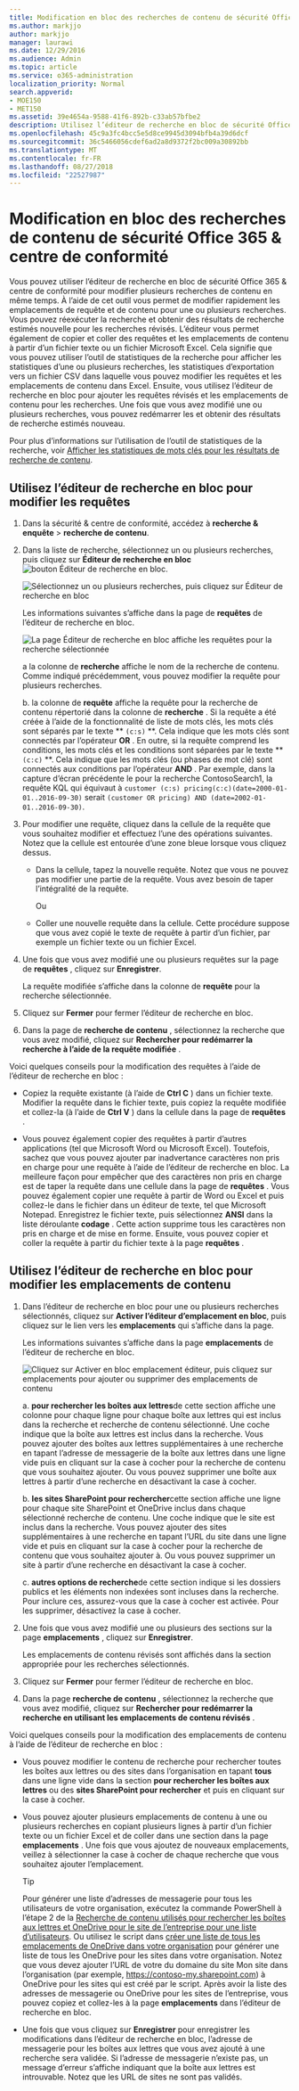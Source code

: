 ```yaml
---
title: Modification en bloc des recherches de contenu de sécurité Office 365 &amp; centre de conformité
ms.author: markjjo
author: markjjo
manager: laurawi
ms.date: 12/29/2016
ms.audience: Admin
ms.topic: article
ms.service: o365-administration
localization_priority: Normal
search.appverid:
- MOE150
- MET150
ms.assetid: 39e4654a-9588-41f6-892b-c33ab57bfbe2
description: Utilisez l’éditeur de recherche en bloc de sécurité Office 365 &amp; centre de conformité pour modifier rapidement les emplacements de requête et de contenu pour une ou plusieurs recherches de contenu.
ms.openlocfilehash: 45c9a3fc4bcc5e5d8ce9945d3094bfb4a39d6dcf
ms.sourcegitcommit: 36c5466056cdef6ad2a8d9372f2bc009a30892bb
ms.translationtype: MT
ms.contentlocale: fr-FR
ms.lasthandoff: 08/27/2018
ms.locfileid: "22527987"
---
```

# <a name="bulk-edit-content-searches-in-the-office-365-security-amp-compliance-center"></a>Modification en bloc des recherches de contenu de sécurité Office 365 &amp; centre de conformité

Vous pouvez utiliser l’éditeur de recherche en bloc de sécurité Office 365 &amp; centre de conformité pour modifier plusieurs recherches de contenu en même temps. À l’aide de cet outil vous permet de modifier rapidement les emplacements de requête et de contenu pour une ou plusieurs recherches. Vous pouvez réexécuter la recherche et obtenir des résultats de recherche estimés nouvelle pour les recherches révisés. L’éditeur vous permet également de copier et coller des requêtes et les emplacements de contenu à partir d’un fichier texte ou un fichier Microsoft Excel. Cela signifie que vous pouvez utiliser l’outil de statistiques de la recherche pour afficher les statistiques d’une ou plusieurs recherches, les statistiques d’exportation vers un fichier CSV dans laquelle vous pouvez modifier les requêtes et les emplacements de contenu dans Excel. Ensuite, vous utilisez l’éditeur de recherche en bloc pour ajouter les requêtes révisés et les emplacements de contenu pour les recherches. Une fois que vous avez modifié une ou plusieurs recherches, vous pouvez redémarrer les et obtenir des résultats de recherche estimés nouveau.
  
Pour plus d’informations sur l’utilisation de l’outil de statistiques de la recherche, voir [Afficher les statistiques de mots clés pour les résultats de recherche de contenu](view-keyword-statistics-for-content-search.md).
  
## <a name="use-the-bulk-search-editor-to-change-queries"></a>Utilisez l’éditeur de recherche en bloc pour modifier les requêtes

1. Dans la sécurité &amp; centre de conformité, accédez à **recherche &amp; enquête** \> **recherche de contenu**.
    
2. Dans la liste de recherche, sélectionnez un ou plusieurs recherches, puis cliquez sur **Éditeur de recherche en bloc** ![bouton Éditeur de recherche en bloc](media/1ddb3d18-2f00-4a7b-98a6-817ca5ec7014.png).
    
    ![Sélectionnez un ou plusieurs recherches, puis cliquez sur Éditeur de recherche en bloc](media/600c9716-89a2-4451-b111-fa7cfaad2006.png)
  
    Les informations suivantes s’affiche dans la page de **requêtes** de l’éditeur de recherche en bloc. 
    
    ![La page Éditeur de recherche en bloc affiche les requêtes pour la recherche sélectionnée](media/189659af-cc78-4479-b0bc-a93decad2f6c.png)
  
    a la colonne de **recherche** affiche le nom de la recherche de contenu. Comme indiqué précédemment, vous pouvez modifier la requête pour plusieurs recherches. 
    
    b. la colonne de **requête** affiche la requête pour la recherche de contenu répertorié dans la colonne de **recherche** . Si la requête a été créée à l’aide de la fonctionnalité de liste de mots clés, les mots clés sont séparés par le texte ** `(c:s)` **. Cela indique que les mots clés sont connectés par l’opérateur **OR** . En outre, si la requête comprend les conditions, les mots clés et les conditions sont séparées par le texte ** `(c:c)` **. Cela indique que les mots clés (ou phases de mot clé) sont connectés aux conditions par l’opérateur **AND** . Par exemple, dans la capture d’écran précédente le pour la recherche ContosoSearch1, la requête KQL qui équivaut à `customer (c:s) pricing(c:c)(date=2000-01-01..2016-09-30)` serait `(customer OR pricing) AND (date=2002-01-01..2016-09-30)`.
    
3. Pour modifier une requête, cliquez dans la cellule de la requête que vous souhaitez modifier et effectuez l’une des opérations suivantes. Notez que la cellule est entourée d’une zone bleue lorsque vous cliquez dessus.
    
   - Dans la cellule, tapez la nouvelle requête. Notez que vous ne pouvez pas modifier une partie de la requête. Vous avez besoin de taper l’intégralité de la requête.
    
      Ou
    
    - Coller une nouvelle requête dans la cellule. Cette procédure suppose que vous avez copié le texte de requête à partir d’un fichier, par exemple un fichier texte ou un fichier Excel.
    
4. Une fois que vous avez modifié une ou plusieurs requêtes sur la page de **requêtes** , cliquez sur **Enregistrer**.
    
    La requête modifiée s’affiche dans la colonne de **requête** pour la recherche sélectionnée. 
    
5. Cliquez sur **Fermer** pour fermer l’éditeur de recherche en bloc. 
    
6. Dans la page de **recherche de contenu** , sélectionnez la recherche que vous avez modifié, cliquez sur **Rechercher pour redémarrer la recherche à l’aide de la requête modifiée** . 
    
Voici quelques conseils pour la modification des requêtes à l’aide de l’éditeur de recherche en bloc :
  
- Copiez la requête existante (à l’aide de **Ctrl C** ) dans un fichier texte. Modifier la requête dans le fichier texte, puis copiez la requête modifiée et collez-la (à l’aide de **Ctrl V** ) dans la cellule dans la page de **requêtes** . 
    
- Vous pouvez également copier des requêtes à partir d’autres applications (tel que Microsoft Word ou Microsoft Excel). Toutefois, sachez que vous pouvez ajouter par inadvertance caractères non pris en charge pour une requête à l’aide de l’éditeur de recherche en bloc. La meilleure façon pour empêcher que des caractères non pris en charge est de taper la requête dans une cellule dans la page de **requêtes** . Vous pouvez également copier une requête à partir de Word ou Excel et puis collez-le dans le fichier dans un éditeur de texte, tel que Microsoft Notepad. Enregistrez le fichier texte, puis sélectionnez **ANSI** dans la liste déroulante **codage** . Cette action supprime tous les caractères non pris en charge et de mise en forme. Ensuite, vous pouvez copier et coller la requête à partir du fichier texte à la page **requêtes** . 
    
  
## <a name="use-the-bulk-search-editor-to-change-content-locations"></a>Utilisez l’éditeur de recherche en bloc pour modifier les emplacements de contenu

1. Dans l’éditeur de recherche en bloc pour une ou plusieurs recherches sélectionnés, cliquez sur **Activer l’éditeur d’emplacement en bloc**, puis cliquez sur le lien vers les **emplacements** qui s’affiche dans la page. 
    
    Les informations suivantes s’affiche dans la page **emplacements** de l’éditeur de recherche en bloc. 
    
    ![Cliquez sur Activer en bloc emplacement éditeur, puis cliquez sur emplacements pour ajouter ou supprimer des emplacements de contenu](media/a5a468ce-bd63-4c53-bc37-ff64cf769e59.png)
  
    a. **pour rechercher les boîtes aux lettres**de cette section affiche une colonne pour chaque ligne pour chaque boîte aux lettres qui est inclus dans la recherche et recherche de contenu sélectionné. Une coche indique que la boîte aux lettres est inclus dans la recherche. Vous pouvez ajouter des boîtes aux lettres supplémentaires à une recherche en tapant l’adresse de messagerie de la boîte aux lettres dans une ligne vide puis en cliquant sur la case à cocher pour la recherche de contenu que vous souhaitez ajouter. Ou vous pouvez supprimer une boîte aux lettres à partir d’une recherche en désactivant la case à cocher.
    
    b. **les sites SharePoint pour rechercher**cette section affiche une ligne pour chaque site SharePoint et OneDrive inclus dans chaque sélectionné recherche de contenu. Une coche indique que le site est inclus dans la recherche. Vous pouvez ajouter des sites supplémentaires à une recherche en tapant l’URL du site dans une ligne vide et puis en cliquant sur la case à cocher pour la recherche de contenu que vous souhaitez ajouter à. Ou vous pouvez supprimer un site à partir d’une recherche en désactivant la case à cocher.
    
    c. **autres options de recherche**de cette section indique si les dossiers publics et les éléments non indexées sont incluses dans la recherche. Pour inclure ces, assurez-vous que la case à cocher est activée. Pour les supprimer, désactivez la case à cocher.
    
2. Une fois que vous avez modifié une ou plusieurs des sections sur la page **emplacements** , cliquez sur **Enregistrer**.
    
    Les emplacements de contenu révisés sont affichés dans la section appropriée pour les recherches sélectionnés.
    
3. Cliquez sur **Fermer** pour fermer l’éditeur de recherche en bloc. 
    
4. Dans la page **recherche de contenu** , sélectionnez la recherche que vous avez modifié, cliquez sur **Rechercher pour redémarrer la recherche en utilisant les emplacements de contenu révisés** . 
    
Voici quelques conseils pour la modification des emplacements de contenu à l’aide de l’éditeur de recherche en bloc :
  
- Vous pouvez modifier le contenu de recherche pour rechercher toutes les boîtes aux lettres ou des sites dans l’organisation en tapant **tous** dans une ligne vide dans la section **pour rechercher les boîtes aux lettres** ou des **sites SharePoint pour rechercher** et puis en cliquant sur la case à cocher. 
    
- Vous pouvez ajouter plusieurs emplacements de contenu à une ou plusieurs recherches en copiant plusieurs lignes à partir d’un fichier texte ou un fichier Excel et de coller dans une section dans la page **emplacements** . Une fois que vous ajoutez de nouveaux emplacements, veillez à sélectionner la case à cocher de chaque recherche que vous souhaitez ajouter l’emplacement. 
    
    > [!TIP]
    > Pour générer une liste d’adresses de messagerie pour tous les utilisateurs de votre organisation, exécutez la commande PowerShell à l’étape 2 de la [Recherche de contenu utilisés pour rechercher les boîtes aux lettres et OneDrive pour le site de l’entreprise pour une liste d’utilisateurs](search-the-mailbox-and-onedrive-for-business-for-a-list-of-users.md#step2). Ou utilisez le script dans [créer une liste de tous les emplacements de OneDrive dans votre organisation](https://support.office.com/article/8e200cb2-c768-49cb-88ec-53493e8ad80a) pour générer une liste de tous les OneDrive pour les sites dans votre organisation. Notez que vous devez ajouter l’URL de votre du domaine du site Mon site dans l’organisation (par exemple, https://contoso-my.sharepoint.com) à OneDrive pour les sites qui est créé par le script. Après avoir la liste des adresses de messagerie ou OneDrive pour les sites de l’entreprise, vous pouvez copiez et collez-les à la page **emplacements** dans l’éditeur de recherche en bloc. 
  
- Une fois que vous cliquez sur **Enregistrer** pour enregistrer les modifications dans l’éditeur de recherche en bloc, l’adresse de messagerie pour les boîtes aux lettres que vous avez ajouté à une recherche sera validée. Si l’adresse de messagerie n’existe pas, un message d’erreur s’affiche indiquant que la boîte aux lettres est introuvable. Notez que les URL de sites ne sont pas validés. 
  

